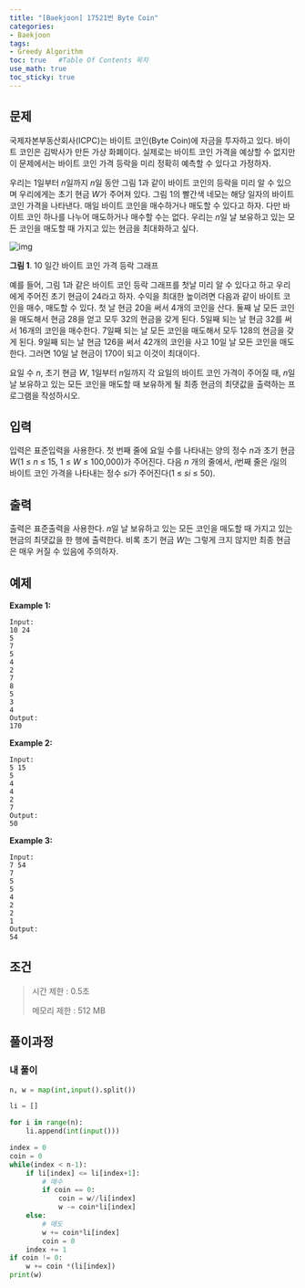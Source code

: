 ```yaml
---
title: "[Baekjoon] 17521번 Byte Coin"
categories: 
- Baekjoon
tags:
- Greedy Algorithm
toc: true   #Table Of Contents 목차 
use_math: true
toc_sticky: true
---
```


## 문제

국제자본부동산회사(ICPC)는 바이트 코인(Byte Coin)에 자금을 투자하고 있다. 바이트 코인은 김박사가 만든 가상 화폐이다. 실제로는 바이트 코인 가격을 예상할 수 없지만 이 문제에서는 바이트 코인 가격 등락을 미리 정확히 예측할 수 있다고 가정하자.

우리는 1일부터 *n*일까지 *n*일 동안 그림 1과 같이 바이트 코인의 등락을 미리 알 수 있으며 우리에게는 초기 현금 *W*가 주어져 있다. 그림 1의 빨간색 네모는 해당 일자의 바이트 코인 가격을 나타낸다. 매일 바이트 코인을 매수하거나 매도할 수 있다고 하자. 다만 바이트 코인 하나를 나누어 매도하거나 매수할 수는 없다. 우리는 *n*일 날 보유하고 있는 모든 코인을 매도할 때 가지고 있는 현금을 최대화하고 싶다. 

![img](https://upload.acmicpc.net/4e5dc721-dfbb-4054-a545-713eee3137be/-/preview/)

**그림 1**. 10 일간 바이트 코인 가격 등락 그래프

예를 들어, 그림 1과 같은 바이트 코인 등락 그래프를 첫날 미리 알 수 있다고 하고 우리에게 주어진 초기 현금이 24라고 하자. 수익을 최대한 높이려면 다음과 같이 바이트 코인을 매수, 매도할 수 있다. 첫 날 현금 20을 써서 4개의 코인을 산다. 둘째 날 모든 코인을 매도해서 현금 28을 얻고 모두 32의 현금을 갖게 된다. 5일째 되는 날 현금 32를 써서 16개의 코인을 매수한다. 7일째 되는 날 모든 코인을 매도해서 모두 128의 현금을 갖게 된다. 9일째 되는 날 현금 126을 써서 42개의 코인을 사고 10일 날 모든 코인을 매도한다. 그러면 10일 날 현금이 170이 되고 이것이 최대이다.

요일 수 *n*, 초기 현금 *W*, 1일부터 *n*일까지 각 요일의 바이트 코인 가격이 주어질 때, *n*일 날 보유하고 있는 모든 코인을 매도할 때 보유하게 될 최종 현금의 최댓값을 출력하는 프로그램을 작성하시오.

## 입력

입력은 표준입력을 사용한다. 첫 번째 줄에 요일 수를 나타내는 양의 정수 *n*과 초기 현금 *W*(1 ≤ *n* ≤ 15, 1 ≤ *W* ≤ 100,000)가 주어진다. 다음 *n* 개의 줄에서, *i*번째 줄은 *i*일의 바이트 코인 가격을 나타내는 정수 *si*가 주어진다(1 ≤ *si* ≤ 50).

## 출력

출력은 표준출력을 사용한다. *n*일 날 보유하고 있는 모든 코인을 매도할 때 가지고 있는 현금의 최댓값을 한 행에 출력한다. 비록 초기 현금 *W*는 그렇게 크지 않지만 최종 현금은 매우 커질 수 있음에 주의하자.

## 예제

**Example 1:**

```
Input: 
10 24
5
7
5
4
2
7
8
5
3
4
Output: 
170
```

**Example 2:**

```
Input:
5 15
5
4
4
2
7
Output:
50
```

**Example 3:**

```
Input:
7 54
7
5
5
4
2
2
1
Output:
54
```

## 조건

> 시간 제한 : 0.5초
>
> 메모리 제한 : 512 MB

## 풀이과정

### 내 풀이

```python
n, w = map(int,input().split())

li = []

for i in range(n):
    li.append(int(input()))

index = 0
coin = 0
while(index < n-1):
    if li[index] <= li[index+1]:
        # 매수
        if coin == 0:
            coin = w//li[index]
            w -= coin*li[index]         
    else:
        # 매도
        w += coin*li[index]
        coin = 0
    index += 1
if coin != 0:
    w += coin *(li[index])
print(w)
```
